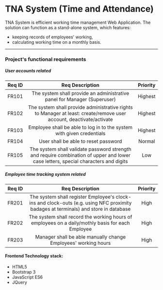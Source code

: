 # TNA System (Time and Attendance)
TNA System is efficient working time management Web Application. The solution can function as a stand-alone system, which features:
- keeping records of employees' working,
- calculating working time on a monthly basis.

___
### Project's functional requirements
##### User accounts related
| Req ID| Req Description | Priority |
|:-----:|:---------------:|:--------:|
| FR101 | The system shall provide an administrative panel for Manager (Superuser) | Highest |
| FR102 | The system shall provide administrative rights to Manager at least: create/remove user account, deactivate/activate | Highest |
| FR103 | Employee shall be able to log in to the system with given credentials | Highest |
| FR104 | User shall be able to reset password | Normal |
| FR105 | The system shall validate password strength and require combination of upper and lower case letters, special characters and digits | Low |
##### Employee time tracking system related
| Req ID| Req Description | Priority |
|:-----:|:---------------:|:--------:|
| FR201 | The system shall register Employee's clock-ins and clock-outs (e.g. using NFC proximity badages at terminals) and store in database | High |
| FR202 | The system shall record the working hours of employees on a daily/mothly basis for each Employee | High |
| FR203 | Manager shall be able manually change Employees' working hours | High |

#### Frontend Technology stack:
* HTML5
* Bootstrap 3
* JavaScript ES6
* JQuery
